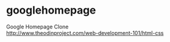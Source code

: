 # googlehomepage

Google Homepage Clone<br>
http://www.theodinproject.com/web-development-101/html-css
